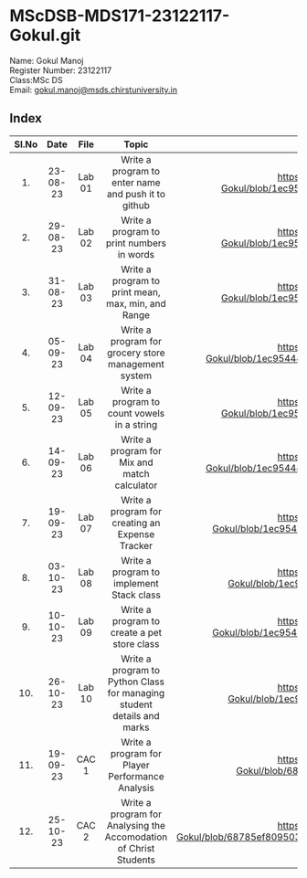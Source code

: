 # MScDSB-MDS171-23122117-Gokul.git

Name: Gokul Manoj  
Register Number: 23122117  
Class:MSc DS  
Email: gokul.manoj@msds.chirstuniversity.in  

## Index
|Sl.No|Date|File|Topic|Link|
|:----:|:----:|:---:|:----:|:----:|
|1.|23-08-23|Lab 01|Write a program to enter name and push it to github|https://github.com/GokulManoj000/MScDSB-MDS171-23122117-Gokul/blob/1ec954449f99399cdc993197c1e93fd283e7f69b/Regular%20Labs/Lab01.ipynb
|2.|29-08-23|Lab 02|Write a program to print numbers in words|https://github.com/GokulManoj000/MScDSB-MDS171-23122117-Gokul/blob/1ec954449f99399cdc993197c1e93fd283e7f69b/Regular%20Labs/Lab02.ipynb
|3.|31-08-23|Lab 03|Write a program to print mean, max, min, and Range|https://github.com/GokulManoj000/MScDSB-MDS171-23122117-Gokul/blob/1ec954449f99399cdc993197c1e93fd283e7f69b/Regular%20Labs/Lab03.ipynb
|4.|05-09-23|Lab 04|Write a program for grocery store management system| https://github.com/GokulManoj000/MScDSB-MDS171-23122117-Gokul/blob/1ec954449f99399cdc993197c1e93fd283e7f69b/Regular%20Labs/Lab04/Lab04.ipynb
|5.|12-09-23|Lab 05|Write a program to count vowels in a string| https://github.com/GokulManoj000/MScDSB-MDS171-23122117-Gokul/blob/1ec954449f99399cdc993197c1e93fd283e7f69b/Regular%20Labs/Lab05.ipynb
|6.|14-09-23|Lab 06|Write a program for Mix and match calculator| https://github.com/GokulManoj000/MScDSB-MDS171-23122117-Gokul/blob/1ec954449f99399cdc993197c1e93fd283e7f69b/Regular%20Labs/Lab06/Lab06.ipynb
|7.|19-09-23|Lab 07|Write a program for creating an Expense Tracker|https://github.com/GokulManoj000/MScDSB-MDS171-23122117-Gokul/blob/1ec954449f99399cdc993197c1e93fd283e7f69b/Regular%20Labs/Lab07/Lab07.py
|8.|03-10-23|Lab 08|Write a program to implement Stack class| https://github.com/GokulManoj000/MScDSB-MDS171-23122117-Gokul/blob/1ec954449f99399cdc993197c1e93fd283e7f69b/Regular%20Labs/Lab08.py
|9.|10-10-23|Lab 09|Write a program to create a pet store class| https://github.com/GokulManoj000/MScDSB-MDS171-23122117-Gokul/blob/1ec954449f99399cdc993197c1e93fd283e7f69b/Regular%20Labs/Lab09/Lab09.py
|10.|26-10-23|Lab 10|Write a program to Python Class for managing student details and marks| https://github.com/GokulManoj000/MScDSB-MDS171-23122117-Gokul/blob/1ec954449f99399cdc993197c1e93fd283e7f69b/Regular%20Labs/Lab10.py
|11.|19-09-23|CAC 1|Write a program for Player Performance Analysis| https://github.com/GokulManoj000/MScDSB-MDS171-23122117-Gokul/blob/68785ef809503c44c21d0c5ef735d6b36ece51f2/CAC/CAC1/CAC1.ipynb
|12.|25-10-23|CAC 2|Write a program for Analysing the Accomodation of Christ Students| https://github.com/GokulManoj000/MScDSB-MDS171-23122117-Gokul/blob/68785ef809503c44c21d0c5ef735d6b36ece51f2/CAC/CAC2/CAC%20SUBMISSION%20FINAL.ipynb


